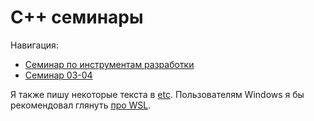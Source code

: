 # C++ семинары

Навигация:
- [Семинар по инструментам разработки](sem01-02)
- [Семинар 03-04](sem03-04)

Я также пишу некоторые текста в [etc](etc). Пользователям Windows я бы рекомендовал глянуть [про WSL](etc/wsl.md).
